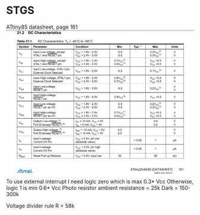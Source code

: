 # STGS
ATtiny85 datasheet, page 161
![Alt text](Images/dc.PNG)
To use external interrupt I need logic zero which is max 0.3* Vcc
Otherwise, logic 1 is min 0.6* Vcc
Photo resistor ambient resistance = 25k
Dark = 150-300k


Voltage divider rule 
R = 58k 

